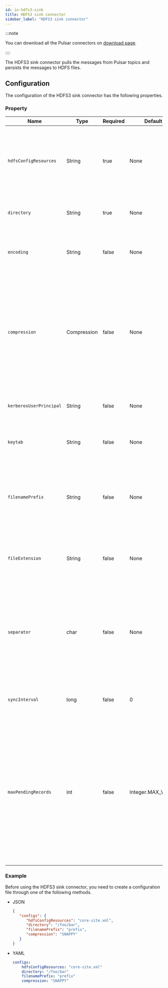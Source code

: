 ```yaml
---
id: io-hdfs3-sink
title: HDFS3 sink connector
sidebar_label: "HDFS3 sink connector"
---
```


:::note

You can download all the Pulsar connectors on [download page](pathname:///download).

::::

The HDFS3 sink connector pulls the messages from Pulsar topics and persists the messages to HDFS files.

## Configuration

The configuration of the HDFS3 sink connector has the following properties.

### Property

| Name | Type|Required | Default | Description
|------|----------|----------|---------|-------------|
| `hdfsConfigResources` | String|true| None | A file or a comma-separated list containing the Hadoop file system configuration.<br /><br />**Example**<br />'core-site.xml'<br />'hdfs-site.xml' |
| `directory` | String | true | None|The HDFS directory where files read from or written to. |
| `encoding` | String |false |None |The character encoding for the files.<br /><br />**Example**<br />UTF-8<br />ASCII |
| `compression` | Compression |false |None |The compression code used to compress or de-compress the files on HDFS. <br /><br />Below are the available options:<br /><li>BZIP2<br /></li><li>DEFLATE<br /></li><li>GZIP<br /></li><li>LZ4<br /></li><li>SNAPPY<br /></li><li>ZSTANDARD</li>|
| `kerberosUserPrincipal` |String| false| None|The principal account of Kerberos user used for authentication. |
| `keytab` | String|false|None| The full pathname of the Kerberos keytab file used for authentication. |
| `filenamePrefix` |String| false |None |The prefix of the files created inside the HDFS directory.<br /><br />**Example**<br /> The value of topicA result in files named topicA-. |
| `fileExtension` | String| false | None| The extension added to the files written to HDFS.<br /><br />**Example**<br />'.txt'<br /> '.seq' |
| `separator` | char|false |None |The character used to separate records in a text file. <br /><br />If no value is provided, the contents from all records are concatenated together in one continuous byte array. |
| `syncInterval` | long| false |0| The interval between calls to flush data to HDFS disk in milliseconds. |
| `maxPendingRecords` |int| false|Integer.MAX_VALUE |  The maximum number of records that hold in memory before acking. <br /><br />Setting this property to 1 makes every record send to disk before the record is acked.<br /><br />Setting this property to a higher value allows buffering records before flushing them to disk.

### Example

Before using the HDFS3 sink connector, you need to create a configuration file through one of the following methods.

* JSON

  ```json
  {
     "configs": {
        "hdfsConfigResources": "core-site.xml",
        "directory": "/foo/bar",
        "filenamePrefix": "prefix",
        "compression": "SNAPPY"
     }
  }
  ```

* YAML

  ```yaml
  configs:
      hdfsConfigResources: "core-site.xml"
      directory: "/foo/bar"
      filenamePrefix: "prefix"
      compression: "SNAPPY"
  ```


